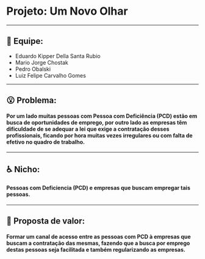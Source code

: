 # Projeto: Um Novo Olhar
---------------------------------------------------------------------------------------------------------------------------
## :muscle: Equipe:
- Eduardo Kipper Della Santa Rubio
- Mario Jorge Chostak
- Pedro Obalski
- Luiz Felipe Carvalho Gomes
---------------------------------------------------------------------------------------------------------------------------
## :open_mouth: Problema:
#### Por um lado muitas pessoas com Pessoa com Deficiência (PCD) estão em busca de oportunidades de emprego, por outro lado as empresas têm dificuldade de se adequar a lei que exige a contratação desses profissionais, ficando por hora muitas vezes irregulares ou com falta de efetivo no quadro de trabalho.
---------------------------------------------------------------------------------------------------------------------------
## :wheelchair: Nicho:
#### Pessoas com Deficiencia (PCD) e empresas que buscam empregar tais pessoas.
---------------------------------------------------------------------------------------------------------------------------
## :gift: Proposta de valor:
#### Formar um canal de acesso entre as pessoas com PCD à empresas que buscam a contratação das mesmas, fazendo que a busca por emprego destas pessoas seja facilitada e também regularizando as empresas.
